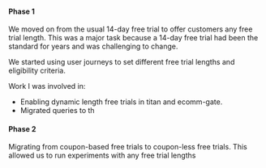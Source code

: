 #### Phase 1
We moved on from the usual 14-day free trial to offer customers any free trial length. This was a major task because a 14-day free trial had been the standard for years and was challenging to change.

We started using user journeys to set different free trial lengths and eligibility criteria.

Work I was involved in:
- Enabling dynamic length free trials in titan and ecomm-gate.
- Migrated queries to th

#### Phase 2
Migrating from coupon-based free trials to coupon-less free trials. This allowed us to run experiments with any free trial lengths